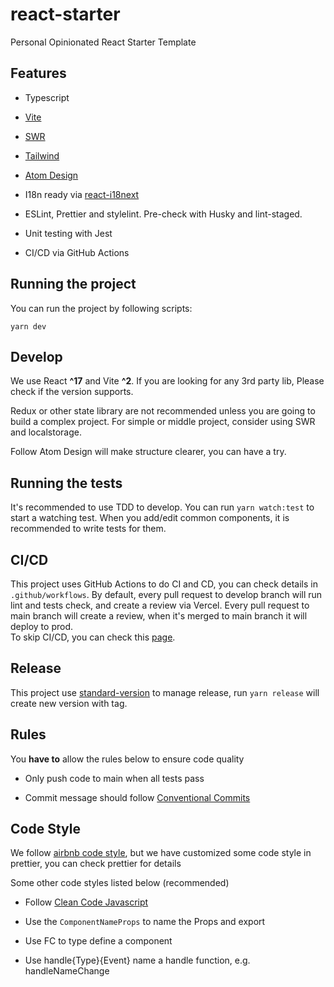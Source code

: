 # react-starter

Personal Opinionated React Starter Template

## Features

- Typescript

- [Vite](https://vitejs.dev/)

- [SWR](https://swr.vercel.app/)

- [Tailwind](https://tailwindcss.com/)

- [Atom Design](https://atomicdesign.bradfrost.com/table-of-contents/)

- I18n ready via [react-i18next](https://react.i18next.com/)

- ESLint, Prettier and stylelint. Pre-check with Husky and lint-staged.

- Unit testing with Jest

- CI/CD via GitHub Actions

## Running the project

You can run the project by following scripts:

```shell
yarn dev
```

## Develop

We use React **^17** and Vite **^2**. If you are looking for any 3rd party lib, Please check if the version supports.

Redux or other state library are not recommended unless you are going to build a complex project. For simple or middle
project, consider using SWR and localstorage.

Follow Atom Design will make structure clearer, you can have a try.

## Running the tests

It's recommended to use TDD to develop. You can run `yarn watch:test` to start a watching test. When you add/edit common
components, it is recommended to write tests for them.

## CI/CD

This project uses GitHub Actions to do CI and CD, you can check details in `.github/workflows`. By default, every pull
request to develop branch will run lint and tests check, and create a review via Vercel. Every pull request to main
branch will create a review, when it's merged to main branch it will deploy to prod.  
To skip CI/CD, you can check
this [page](https://github.blog/changelog/2021-02-08-github-actions-skip-pull-request-and-push-workflows-with-skip-ci/).

## Release

This project use [standard-version](https://github.com/conventional-changelog/standard-version) to manage release,
run `yarn release` will create new version with tag.

## Rules

You **have to** allow the rules below to ensure code quality

- Only push code to main when all tests pass

- Commit message should follow [Conventional Commits](https://www.conventionalcommits.org/en/v1.0.0/)

## Code Style

We follow [airbnb code style](https://github.com/airbnb/javascript), but we have customized some code style in prettier,
you can check prettier for details

Some other code styles listed below (recommended)

- Follow [Clean Code Javascript](https://github.com/wwwenjie/clean-code-javascript)

- Use the `ComponentNameProps` to name the Props and export

- Use FC<Props> to type define a component

- Use handle{Type}{Event} name a handle function, e.g. handleNameChange
